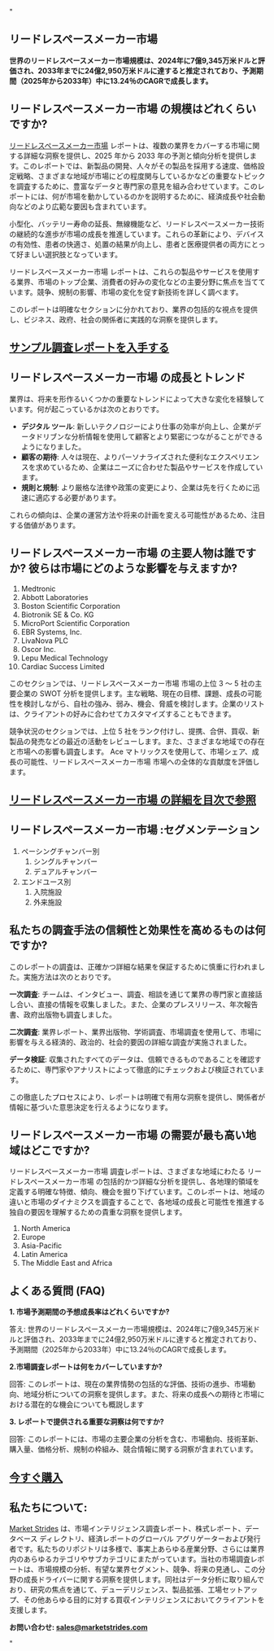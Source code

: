 "<h2>リードレスペースメーカー市場</h2>
<p><strong>世界のリードレスペースメーカー市場規模は、2024年に7億9,345万米ドルと評価され、2033年までに24億2,950万米ドルに達すると推定されており、予測期間（2025年から2033年）中に13.24％のCAGRで成長します。</strong></p>
<h2>リードレスペースメーカー市場 の規模はどれくらいですか?</h2>
<p><a href=https://marketstrides.com/request-sample/Leadless-Pacemakers-Market>リードレスペースメーカー市場</a> レポートは、複数の業界をカバーする市場に関する詳細な洞察を提供し、2025 年から 2033 年の予測と傾向分析を提供します。このレポートでは、新製品の開発、人々がその製品を採用する速度、価格設定戦略、さまざまな地域が市場にどの程度関与しているかなどの重要なトピックを調査するために、豊富なデータと専門家の意見を組み合わせています。このレポートには、何が市場を動かしているのかを説明するために、経済成長や社会動向などのより広範な要因も含まれています。</p>
<p>小型化、バッテリー寿命の延長、無線機能など、リードレスペースメーカー技術の継続的な進歩が市場の成長を推進しています。これらの革新により、デバイスの有効性、患者の快適さ、処置の結果が向上し、患者と医療提供者の両方にとって好ましい選択肢となっています。</p>
<p>リードレスペースメーカー市場 レポートは、これらの製品やサービスを使用する業界、市場のトップ企業、消費者の好みの変化などの主要分野に焦点を当てています。競争、規制の影響、市場の変化を促す新技術を詳しく調べます。</p>
<p>このレポートは明確なセクションに分かれており、業界の包括的な視点を提供し、ビジネス、政府、社会の関係者に実践的な洞察を提供します。</p>
<h2><strong><a href=https://marketstrides.com/request-sample/Leadless-Pacemakers-Market>サンプル調査レポートを入手する</a></strong></h2>
<h2>リードレスペースメーカー市場 の成長とトレンド</h2>
<p>業界は、将来を形作るいくつかの重要なトレンドによって大きな変化を経験しています。何が起こっているかは次のとおりです。</p>
<ul>
<li><strong>デジタル ツール</strong>: 新しいテクノロジーにより仕事の効率が向上し、企業がデータドリブンな分析情報を使用して顧客とより緊密につながることができるようになりました。</li>
<li><strong>顧客の期待</strong>: 人々は現在、よりパーソナライズされた便利なエクスペリエンスを求めているため、企業はニーズに合わせた製品やサービスを作成しています。</li>
<li><strong>規則と規制</strong>: より厳格な法律や政策の変更により、企業は先を行くために迅速に適応する必要があります。</li>
</ul>
<p>これらの傾向は、企業の運営方法や将来の計画を変える可能性があるため、注目する価値があります。</p>
<h2>リードレスペースメーカー市場 の主要人物は誰ですか? 彼らは市場にどのような影響を与えますか?</h2>
<p><ol>
<li>Medtronic</li>
<li>Abbott Laboratories</li>
<li>Boston Scientific Corporation</li>
<li>Biotronik SE &amp; Co. KG</li>
<li>MicroPort Scientific Corporation</li>
<li>EBR Systems, Inc.</li>
<li>LivaNova PLC</li>
<li>Oscor Inc.</li>
<li>Lepu Medical Technology</li>
<li>Cardiac Success Limited</li>
</ol></p>
<div>
<p>このセクションでは、リードレスペースメーカー市場 市場の上位 3 ～ 5 社の主要企業の SWOT 分析を提供します。主な戦略、現在の目標、課題、成長の可能性を検討しながら、自社の強み、弱み、機会、脅威を検討します。企業のリストは、クライアントの好みに合わせてカスタマイズすることもできます。</p>
<p>競争状況のセクションでは、上位 5 社をランク付けし、提携、合併、買収、新製品の発売などの最近の活動をレビューします。また、さまざまな地域での存在と市場への影響も調査します。 Ace マトリックスを使用して、市場シェア、成長の可能性、リードレスペースメーカー市場 市場への全体的な貢献度を評価します。</p>
<h2><strong><a href=https://marketstrides.com/report/Leadless-Pacemakers-Market>リードレスペースメーカー市場 の詳細を目次で参照</a></strong></h2>
<h2>リードレスペースメーカー市場 :セグメンテーション</h2>
<p><ol>
<li>ペーシングチャンバー別
<ol>
<li>シングルチャンバー</li>
<li>デュアルチャンバー</li>
</ol>
</li>
<li>エンドユース別
<ol>
<li>入院施設</li>
<li>外来施設</li>
</ol>
</li>
</ol></p>
<h2>私たちの調査手法の信頼性と効果性を高めるものは何ですか?</h2>
<p>このレポートの調査は、正確かつ詳細な結果を保証するために慎重に行われました。実施方法は次のとおりです。</p>
<p><strong>一次調査</strong>: チームは、インタビュー、調査、相談を通じて業界の専門家と直接話し合い、直接の情報を収集しました。また、企業のプレスリリース、年次報告書、政府出版物も調査しました。</p>
<p><strong>二次調査</strong>: 業界レポート、業界出版物、学術調査、市場調査を使用して、市場に影響を与える経済的、政治的、社会的要因の詳細な調査が実施されました。</p>
<p><strong>データ検証</strong>: 収集されたすべてのデータは、信頼できるものであることを確認するために、専門家やアナリストによって徹底的にチェックおよび検証されています。</p>
<p>この徹底したプロセスにより、レポートは明確で有用な洞察を提供し、関係者が情報に基づいた意思決定を行えるようになります。</p>
<h2>リードレスペースメーカー市場 の需要が最も高い地域はどこですか? </h2>
<p>リードレスペースメーカー市場 調査レポートは、さまざまな地域にわたる リードレスペースメーカー市場 の包括的かつ詳細な分析を提供し、各地理的領域を定義する明確な特徴、傾向、機会を掘り下げています。このレポートは、地域の違いと市場のダイナミクスを調査することで、各地域の成長と可能性を推進する独自の要因を理解するための貴重な洞察を提供します。</p>
<p><ol>
<li>North America</li>
<li>Europe</li>
<li>Asia-Pacific</li>
<li>Latin America</li>
<li>The Middle East and Africa</li>
</ol></p>
<h2>よくある質問 (FAQ)</h2>
<p><strong>1. 市場予測期間の予想成長率はどれくらいですか?</strong></p>
<p>答え: 世界のリードレスペースメーカー市場規模は、2024年に7億9,345万米ドルと評価され、2033年までに24億2,950万米ドルに達すると推定されており、予測期間（2025年から2033年）中に13.24％のCAGRで成長します。</p>
<p><strong>2.市場調査レポートは何をカバーしていますか?</strong></p>
<p>回答: このレポートは、現在の業界情勢の包括的な評価、技術の進歩、市場動向、地域分析についての洞察を提供します。また、将来の成長への期待と市場における潜在的な機会についても概説します</p>
<p><strong>3. レポートで提供される重要な洞察は何ですか?</strong></p>
<p>回答: このレポートには、市場の主要企業の分析を含む、市場動向、技術革新、購入量、価格分析、規制の枠組み、競合情報に関する洞察が含まれています。</p>
<h2><strong><a href=https://marketstrides.com/buyNow/Leadless-Pacemakers-Market>今すぐ購入</a></strong></h2>
<h2>私たちについて:</h2>
<p><a href=https://marketstrides.com/>Market Strides</a> は、市場インテリジェンス調査レポート、株式レポート、データベース ディレクトリ、経済レポートのグローバル アグリゲーターおよび発行者です。私たちのリポジトリは多様で、事実上あらゆる産業分野、さらには業界内のあらゆるカテゴリやサブカテゴリにまたがっています。当社の市場調査レポートは、市場規模の分析、有望な業界セグメント、競争、将来の見通し、この分野の成長ドライバーに関する洞察を提供します。同社はデータ分析に取り組んでおり、研究の焦点を通じて、デューデリジェンス、製品拡張、工場セットアップ、その他あらゆる目的に対する買収インテリジェンスにおいてクライアントを支援します。</p>
<p><strong>お問い合わせ: <a href=mailto:sales@marketstrides.com>sales@marketstrides.com</a></strong></p>
</div>"

